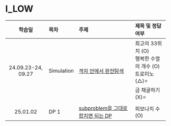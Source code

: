 # I_LOW

|       학습일       | 목차       | 주제                                                                                         | 제목 및 정답여부                                                                     |
| :----------------: | :--------- | :------------------------------------------------------------------------------------------- | :----------------------------------------------------------------------------------- |
| 24.09.23-24, 09.27 | Simulation | [격자 안에서 완전탐색](./Simulation/격자%20안에서%20완전탐색.js)                             | 최고의 33위치 (O)<br>행복한 수열의 개수 (O)<br>트로미노 (△)⭐️<br>금 채굴하기 (X)⭐️ |
|      25.01.02      | DP 1       | [subproblem을 그대로 합치면 되는 DP](./DP%201/subproblem을%20그대로%20합치면%20되는%20DP.js) | 피보나치 수 (O)<br>                                                                  |
